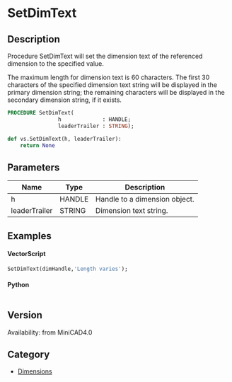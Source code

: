 # SetDimText

## Description
Procedure SetDimText will set the dimension text of the referenced dimension to the specified value. 

The maximum length for dimension text is 60 characters.  The first 30 characters of the specified dimension text string will be displayed in the primary dimension string; the remaining characters will be displayed in the secondary dimension string, if it exists.

```pascal
PROCEDURE SetDimText(
				h             : HANDLE;
				leaderTrailer : STRING);
```

```python
def vs.SetDimText(h, leaderTrailer):
    return None
```

## Parameters
|Name|Type|Description|
|---|---|---|
|h|HANDLE|Handle to a dimension object.|
|leaderTrailer|STRING|Dimension text string.|

## Examples
#### VectorScript ####
```pascal
SetDimText(dimHandle,'Length varies');
```
#### Python ####
```python

```

## Version
Availability: from MiniCAD4.0

## Category
* [Dimensions](../Categories/Dimensions.md)
